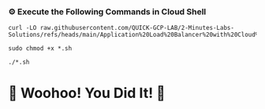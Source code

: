 ### ⚙️ Execute the Following Commands in Cloud Shell

```
curl -LO raw.githubusercontent.com/QUICK-GCP-LAB/2-Minutes-Labs-Solutions/refs/heads/main/Application%20Load%20Balancer%20with%20Cloud%20Armor/gsp215.sh

sudo chmod +x *.sh

./*.sh
```

# 🎉 Woohoo! You Did It! 🎉

